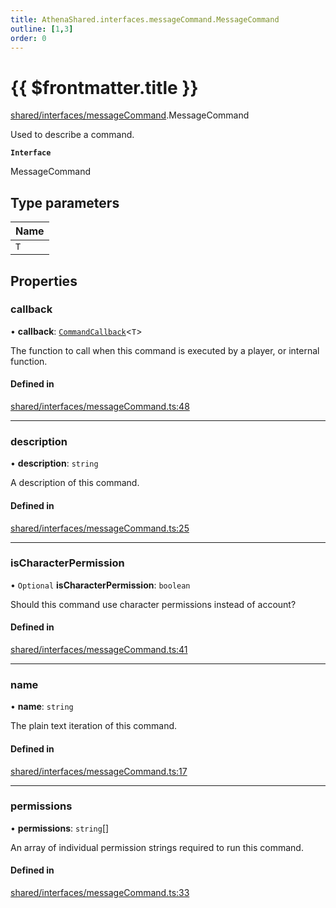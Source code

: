 ```yaml
---
title: AthenaShared.interfaces.messageCommand.MessageCommand
outline: [1,3]
order: 0
---
```


# {{ $frontmatter.title }}


[shared/interfaces/messageCommand](../modules/shared_interfaces_messageCommand.md).MessageCommand

Used to describe a command.

**`Interface`**

MessageCommand

## Type parameters

| Name |
| :------ |
| `T` |

## Properties

### callback

• **callback**: [`CommandCallback`](../modules/shared_interfaces_messageCommand.md#CommandCallback)<`T`\>

The function to call when this command is executed by a player, or internal function.

#### Defined in

[shared/interfaces/messageCommand.ts:48](https://github.com/Stuyk/altv-athena/blob/9e819c0/src/core/shared/interfaces/messageCommand.ts#L48)

___

### description

• **description**: `string`

A description of this command.

#### Defined in

[shared/interfaces/messageCommand.ts:25](https://github.com/Stuyk/altv-athena/blob/9e819c0/src/core/shared/interfaces/messageCommand.ts#L25)

___

### isCharacterPermission

• `Optional` **isCharacterPermission**: `boolean`

Should this command use character permissions instead of account?

#### Defined in

[shared/interfaces/messageCommand.ts:41](https://github.com/Stuyk/altv-athena/blob/9e819c0/src/core/shared/interfaces/messageCommand.ts#L41)

___

### name

• **name**: `string`

The plain text iteration of this command.

#### Defined in

[shared/interfaces/messageCommand.ts:17](https://github.com/Stuyk/altv-athena/blob/9e819c0/src/core/shared/interfaces/messageCommand.ts#L17)

___

### permissions

• **permissions**: `string`[]

An array of individual permission strings required to run this command.

#### Defined in

[shared/interfaces/messageCommand.ts:33](https://github.com/Stuyk/altv-athena/blob/9e819c0/src/core/shared/interfaces/messageCommand.ts#L33)
